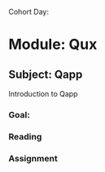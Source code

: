 Cohort Day:

# Module: Qux

## Subject: Qapp

Introduction to Qapp


### Goal:


### Reading


### Assignment
